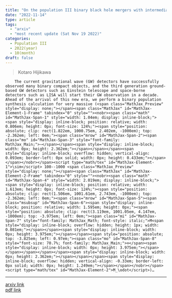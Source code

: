 ```yaml
---
title: "On the population III binary black hole mergers with intermediate mass black holes: dependence on common envelope parameter"
date: "2022-11-14"
type: article
tags:
  - "arxiv"
  - "most recent update (Sat Nov 19 2022)"
categories:
  - Population III
  - 2022(year)
  - 10(month)
draft: false
---
```


> Kotaro Hijikawa

        The current gravitational wave (GW) detectors have successfully observed many binary compact objects, and the third generation ground-based GW detectors such as Einstein telescope and space-borne detectors such as LISA will start their GW observation in a decade. Ahead of the arrival of this new era, we perform a binary population synthesis calculation for very massive (<span class="MathJax_Preview" style="display: none;"></span><span class="MathJax" id="MathJax-Element-1-Frame" tabindex="0" style=""><nobr><span class="math" id="MathJax-Span-1" style="width: 1.04em; display: inline-block;"><span style="display: inline-block; position: relative; width: 0.806em; height: 0px; font-size: 124%;"><span style="position: absolute; clip: rect(1.822em, 1000.75em, 2.402em, -1000em); top: -2.362em; left: 0em;"><span class="mrow" id="MathJax-Span-2"><span class="mo" id="MathJax-Span-3" style="font-family: MathJax_Main;">∼</span></span><span style="display: inline-block; width: 0px; height: 2.362em;"></span></span></span><span style="display: inline-block; overflow: hidden; vertical-align: 0.093em; border-left: 0px solid; width: 0px; height: 0.433em;"></span></span></nobr></span><script type="math/tex" id="MathJax-Element-1">\sim</script> 100--1000 <span class="MathJax_Preview" style="display: none;"></span><span class="MathJax" id="MathJax-Element-2-Frame" tabindex="0" style=""><nobr><span class="math" id="MathJax-Span-4" style="width: 2.019em; display: inline-block;"><span style="display: inline-block; position: relative; width: 1.613em; height: 0px; font-size: 124%;"><span style="position: absolute; clip: rect(1.506em, 1001.61em, 2.743em, -1000em); top: -2.362em; left: 0em;"><span class="mrow" id="MathJax-Span-5"><span class="msubsup" id="MathJax-Span-6"><span style="display: inline-block; position: relative; width: 1.595em; height: 0px;"><span style="position: absolute; clip: rect(3.119em, 1001.05em, 4.147em, -1000em); top: -3.975em; left: 0em;"><span class="mi" id="MathJax-Span-7" style="font-family: MathJax_Math; font-style: italic;">M<span style="display: inline-block; overflow: hidden; height: 1px; width: 0.081em;"></span></span><span style="display: inline-block; width: 0px; height: 3.975em;"></span></span><span style="position: absolute; top: -3.825em; left: 0.97em;"><span class="mo" id="MathJax-Span-8" style="font-size: 70.7%; font-family: MathJax_Main;">⊙</span><span style="display: inline-block; width: 0px; height: 3.975em;"></span></span></span></span></span><span style="display: inline-block; width: 0px; height: 2.362em;"></span></span></span><span style="display: inline-block; overflow: hidden; vertical-align: -0.33em; border-left: 0px solid; width: 0px; height: 1.249em;"></span></span></nobr></span><script type="math/tex" id="MathJax-Element-2">M_\odot</script>)…

---

[arxiv link](https://arxiv.org/abs/2211.07496)  
[pdf link](https://arxiv.org/pdf/2211.07496)  
